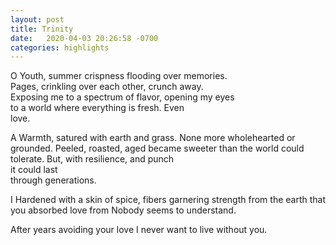 ```yaml
---
layout: post
title: Trinity
date:   2020-04-03 20:26:58 -0700
categories: highlights
---
```

 O
Youth, summer crispness flooding over memories.    
Pages, crinkling over each other, crunch away.  
Exposing me to a spectrum of flavor, opening my eyes  
to a world where everything is fresh. Even  
love.

 A
Warmth, satured with earth and grass.
None more wholehearted or grounded.
Peeled, roasted, aged
became sweeter
than the world
  could
    tolerate.
But, with resilience, and punch  
it could last  
through generations.

 I
Hardened with a skin of spice, fibers
garnering strength
from the earth that you absorbed love from
Nobody seems to understand. 

After years
avoiding your love
I never
want to live without you.
